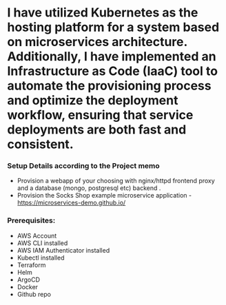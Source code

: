 # I have utilized Kubernetes as the hosting platform for a system based on microservices architecture. Additionally, I have implemented an Infrastructure as Code (IaaC) tool to automate the provisioning process and optimize the deployment workflow, ensuring that service deployments are both fast and consistent.

### Setup Details according to the Project memo

+ Provision a webapp of your choosing with nginx/httpd frontend proxy and a database (mongo, postgresql etc) backend .
+ Provision the Socks Shop example microservice application - https://microservices-demo.github.io/

### Prerequisites:
+ AWS Account
+ AWS CLI installed
+ AWS IAM Authenticator installed
+ Kubectl installed
+ Terraform
+ Helm
+ ArgoCD
+ Docker
+ Github repo
